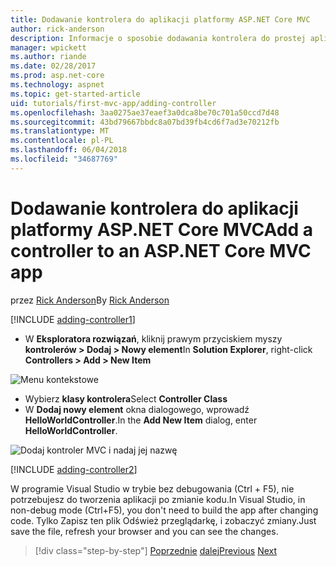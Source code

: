 ```yaml
---
title: Dodawanie kontrolera do aplikacji platformy ASP.NET Core MVC
author: rick-anderson
description: Informacje o sposobie dodawania kontrolera do prostej aplikacji ASP.NET Core MVC.
manager: wpickett
ms.author: riande
ms.date: 02/28/2017
ms.prod: asp.net-core
ms.technology: aspnet
ms.topic: get-started-article
uid: tutorials/first-mvc-app/adding-controller
ms.openlocfilehash: 3aa0275ae37eaef3a0dca8be70c701a50ccd7d48
ms.sourcegitcommit: 43bd79667bbdc8a07bd39fb4cd6f7ad3e70212fb
ms.translationtype: MT
ms.contentlocale: pl-PL
ms.lasthandoff: 06/04/2018
ms.locfileid: "34687769"
---
```

# <a name="add-a-controller-to-an-aspnet-core-mvc-app"></a><span data-ttu-id="e2670-103">Dodawanie kontrolera do aplikacji platformy ASP.NET Core MVC</span><span class="sxs-lookup"><span data-stu-id="e2670-103">Add a controller to an ASP.NET Core MVC app</span></span>

<span data-ttu-id="e2670-104">przez [Rick Anderson](https://twitter.com/RickAndMSFT)</span><span class="sxs-lookup"><span data-stu-id="e2670-104">By [Rick Anderson](https://twitter.com/RickAndMSFT)</span></span>

[!INCLUDE [adding-controller1](~/includes/mvc-intro/adding-controller1.md)]

* <span data-ttu-id="e2670-105">W **Eksploratora rozwiązań**, kliknij prawym przyciskiem myszy **kontrolerów > Dodaj > Nowy element**</span><span class="sxs-lookup"><span data-stu-id="e2670-105">In **Solution Explorer**, right-click **Controllers > Add > New Item**</span></span>

![Menu kontekstowe](adding-controller/_static/add_controller.png)

* <span data-ttu-id="e2670-107">Wybierz **klasy kontrolera**</span><span class="sxs-lookup"><span data-stu-id="e2670-107">Select **Controller Class**</span></span>
* <span data-ttu-id="e2670-108">W **Dodaj nowy element** okna dialogowego, wprowadź **HelloWorldController**.</span><span class="sxs-lookup"><span data-stu-id="e2670-108">In the **Add New Item** dialog, enter **HelloWorldController**.</span></span>

![Dodaj kontroler MVC i nadaj jej nazwę](adding-controller/_static/ac.png)

[!INCLUDE [adding-controller2](~/includes/mvc-intro/adding-controller2.md)]

<span data-ttu-id="e2670-110">W programie Visual Studio w trybie bez debugowania (Ctrl + F5), nie potrzebujesz do tworzenia aplikacji po zmianie kodu.</span><span class="sxs-lookup"><span data-stu-id="e2670-110">In Visual Studio, in non-debug mode (Ctrl+F5), you don't need to build the app after changing  code.</span></span> <span data-ttu-id="e2670-111">Tylko Zapisz ten plik Odśwież przeglądarkę, i zobaczyć zmiany.</span><span class="sxs-lookup"><span data-stu-id="e2670-111">Just save the file, refresh your browser and you can see the changes.</span></span>

> [!div class="step-by-step"]
> <span data-ttu-id="e2670-112">[Poprzednie](start-mvc.md)
> [dalej](adding-view.md)</span><span class="sxs-lookup"><span data-stu-id="e2670-112">[Previous](start-mvc.md)
[Next](adding-view.md)</span></span>
